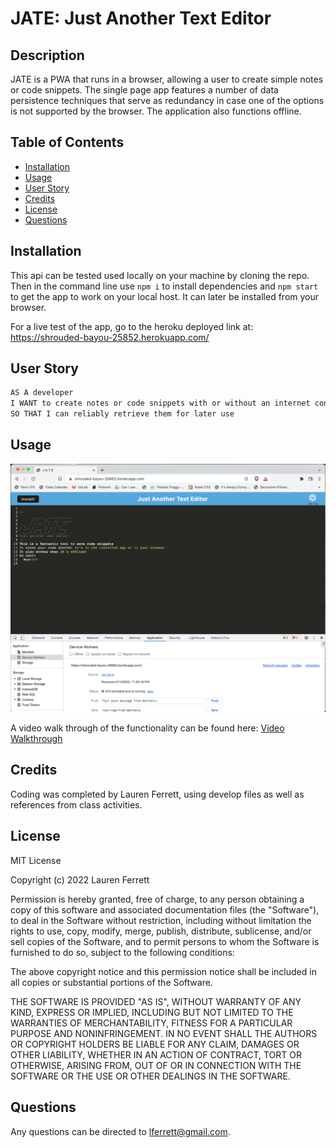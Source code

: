 # JATE: Just Another Text Editor

## Description

JATE is a PWA that runs in a browser, allowing a user to create simple notes or code snippets. The single page app features a number of data persistence techniques that serve as redundancy in case one of the options is not supported by the browser. The application also functions offline.

## Table of Contents

- [Installation](#installation)
- [Usage](#usage)
- [User Story](#userstory)
- [Credits](#credits)
- [License](#license)
- [Questions](#questions)

## Installation

This api can be tested used locally on your machine by cloning the repo. Then in the command line use ```npm i``` to install dependencies and ```npm start``` to get the app to work on your local host. It can later be installed from your browser. 

For a live test of the app, go to the heroku deployed link at: https://shrouded-bayou-25852.herokuapp.com/

## User Story

```md
AS A developer
I WANT to create notes or code snippets with or without an internet connection
SO THAT I can reliably retrieve them for later use
```

## Usage

![Screenshot of Final Code](./assets/jate_screenshot.png)

A video walk through of the functionality can be found here: [Video Walkthrough](https://drive.google.com/file/d/1ewXEPzFoTsfRSsmznkHdDQMe04f3P2L-/view?usp=sharing)

## Credits

Coding was completed by Lauren Ferrett, using develop files as well as references from class activities.

## License

MIT License

Copyright (c) 2022 Lauren Ferrett

Permission is hereby granted, free of charge, to any person obtaining a copy
of this software and associated documentation files (the "Software"), to deal
in the Software without restriction, including without limitation the rights
to use, copy, modify, merge, publish, distribute, sublicense, and/or sell
copies of the Software, and to permit persons to whom the Software is
furnished to do so, subject to the following conditions:

The above copyright notice and this permission notice shall be included in all
copies or substantial portions of the Software.

THE SOFTWARE IS PROVIDED "AS IS", WITHOUT WARRANTY OF ANY KIND, EXPRESS OR
IMPLIED, INCLUDING BUT NOT LIMITED TO THE WARRANTIES OF MERCHANTABILITY,
FITNESS FOR A PARTICULAR PURPOSE AND NONINFRINGEMENT. IN NO EVENT SHALL THE
AUTHORS OR COPYRIGHT HOLDERS BE LIABLE FOR ANY CLAIM, DAMAGES OR OTHER
LIABILITY, WHETHER IN AN ACTION OF CONTRACT, TORT OR OTHERWISE, ARISING FROM,
OUT OF OR IN CONNECTION WITH THE SOFTWARE OR THE USE OR OTHER DEALINGS IN THE
SOFTWARE.

## Questions
Any questions can be directed to lferrett@gmail.com.
